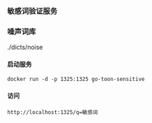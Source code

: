 ### 敏感词验证服务

### 噪声词库
./dicts/noise

#### 启动服务
```code
docker run -d -p 1325:1325 go-toon-sensitive
```

#### 访问
```code
http://localhost:1325/q=敏感词
```
